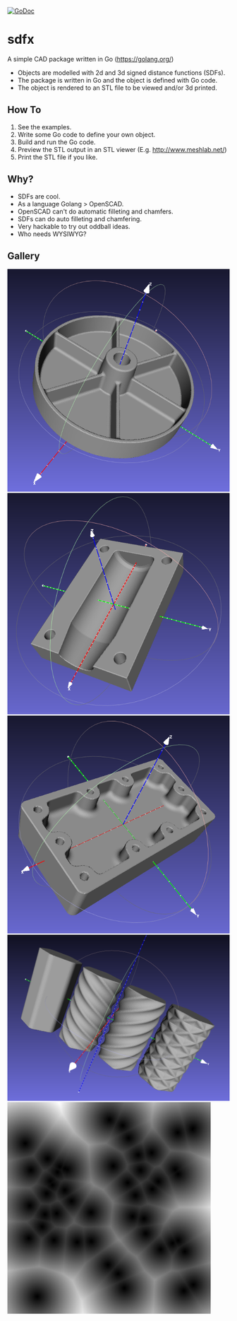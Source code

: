 [![GoDoc](https://godoc.org/github.com/deadsy/libusb?status.svg)](https://godoc.org/github.com/deadsy/sdfx/sdf)

# sdfx

A simple CAD package written in Go (https://golang.org/)

 * Objects are modelled with 2d and 3d signed distance functions (SDFs).
 * The package is written in Go and the object is defined with Go code.
 * The object is rendered to an STL file to be viewed and/or 3d printed.

## How To
 1. See the examples.
 2. Write some Go code to define your own object.
 3. Build and run the Go code.
 4. Preview the STL output in an STL viewer (E.g. http://www.meshlab.net/)
 5. Print the STL file if you like.

## Why?
 * SDFs are cool.
 * As a language Golang > OpenSCAD.
 * OpenSCAD can't do automatic filleting and chamfers.
 * SDFs can do auto filleting and chamfering.
 * Very hackable to try out oddball ideas.
 * Who needs WYSIWYG?

## Gallery

![wheel](docs/gallery/wheel.png "Pottery Wheel Casting Pattern")
![core_box](docs/gallery/core_box.png "Pottery Wheel Core Box")
![cylinder_head](docs/gallery/head.png "Cylinder Head")
![extrusions](docs/gallery/extrusions.png "Extrusions")
![voronoi](docs/gallery/voronoi.png "2D Points Distance Field")

